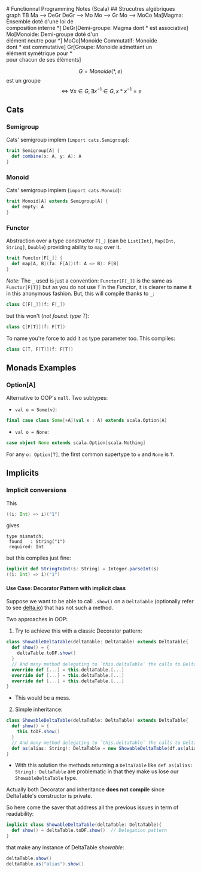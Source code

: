 <!--NOTE HEAD START-->
<link rel="icon" type="image/png" href="./imgs/favicon_db.png" />
<script src="https://cdnjs.cloudflare.com/ajax/libs/mermaid/8.0.0/mermaid.min.js"></script>
<script type="text/x-mathjax-config">MathJax.Hub.Config({tex2jax: {skipTags: ['script', 'noscript','style', 'textarea', 'pre'],inlineMath: [['$','$']]}});</script>
<script src="https://cdn.mathjax.org/mathjax/latest/MathJax.js?config=TeX-AMS-MML_HTMLorMML" type="text/javascript"></script>
<script>document.body.style.background = "#f2f2f2";</script>
<!--NOTE HEAD END-->
# Functionnal Programming Notes (Scala)
## Strucutres algébriques
<div class="mermaid">
graph TB
Ma --> DeGr
DeGr --> Mo
Mo --> Gr
Mo --> MoCo
Ma[Magma: Ensemble doté d'une loi de<br/>composition interne *]
DeGr[Demi-groupe: Magma dont * est associative]
Mo[Monoide: Demi-groupe doté d'un<br/>élément neutre pour *]
MoCo[Monoide Commutatif: Monoide<br/>dont * est commutative]
Gr[Groupe: Monoide admettant un<br/>élément symétrique pour *<br/>pour chacun de ses éléments]
</div>

$$G=Monoide(*,e)$$
est un groupe $$\Leftrightarrow \forall x\in G,\exists x^{-1}\in G,x*x^{-1}=e$$

## Cats
### Semigroup
Cats' semigroup implem (`import cats.Semigroup`):
```scala
trait Semigroup[A] {
  def combine(x: A, y: A): A
}
```
### Monoid
Cats' semigroup implem (`import cats.Monoid`):
```scala
trait Monoid[A] extends Semigroup[A] {
  def empty: A
}
```
### Functor
Abstraction over a type constructor `F[_]` (can be `List[Int]`, `Map[Int, String]`, `Double`) providing ability to `map` over it. 

```scala
trait Functor[F[_]] {
  def map[A, B](fa: F[A])(f: A => B): F[B]
}
```
*Note*: The `_` used is just a convention: `Functor[F[_]]` is the same as `Functor[F[T]]` but as you do not use `T` in the *Functor*, it is clearer to name it in this anonymous fashion. 
But, this will compile thanks to `_`:
```scala
class C[F[_]](f: F[_])
```
but this won't (*not found: type T*):
```scala
class C[F[T]](f: F[T])
```
To name you're force to add it as type parameter too. This compiles:
```scala
class C[T, F[T]](f: F[T])
```

## Monads Examples
### Option[A]
Alternative to OOP's `null`.
Two subtypes:
- `val o = Some(v)`:
```scala
final case class Some[+A](val x : A) extends scala.Option[A]
```
- `val o = None`:
```scala
case object None extends scala.Option[scala.Nothing]
```
For any `o: Option[T]`, the first common supertype to `o` and `None` is `T`.


## Implicits
### Implicit conversions
This
```scala
((i: Int) => i)("1")
```
gives
```
type mismatch;
 found   : String("1")
 required: Int
```
but this compiles just fine:
```scala
implicit def StringToInt(s: String) = Integer.parseInt(s)
((i: Int) => i)("1")
```

#### Use Case: Decorator Pattern with implicit class
Suppose we want to be able to call `.show()` on a `DeltaTable` (optionally refer to see [delta.io](https://delta.io)) that has not such a method. 

Two approaches in OOP:
1. Try to achieve this with a classic Decorator pattern:
```scala
class ShowableDeltaTable(deltaTable: DeltaTable) extends DeltaTable{  
  def show() = {  
    deltaTable.toDF.show()  
  }  
  // And many method delegating to `this.deltaTable` the calls to DeltaTable's behaviors.
  override def [...] = this.deltaTable.[...]
  override def [...] = this.deltaTable.[...]
  override def [...] = this.deltaTable.[...]
}
```

- This would be a mess. 

2. Simple inheritance:
```scala
class ShowableDeltaTable(deltaTable: DeltaTable) extends DeltaTable{  
  def show() = {  
    this.toDF.show()  
  }  
  // And many method delegating to `this.deltaTable` the calls to DeltaTable's methods that return a DeltaTable.
  def as(alias: String): DeltaTable = new ShowableDeltaTable(df.as(alias), deltaLog)
}
```
- With this solution the methods returning a `DeltaTable` like `def as(alias: String): DeltaTable` are problematic in that they make us lose our `ShowableDeltaTable` type.

Actually both Decorator and inheritance **does not compil**e since DeltaTable's constructor is private.

So here come the saver that address all the previous issues in term of readability:

```scala
implicit class ShowableDeltaTable(deltaTable: DeltaTable){  
  def show() = deltaTable.toDF.show()  // Delegation pattern
}  
```

that make any instance of DeltaTable *showable*:
```scala
deltaTable.show()  
deltaTable.as("alias").show()

```
<!--stackedit_data:
eyJoaXN0b3J5IjpbLTE3NjczNzgzOCwxMDAwNTQ0NzM3LC04ND
E5ODI2OThdfQ==
-->